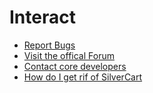 # Interact

 * [Report Bugs](1-Report-Bugs#report-bugs)
 * [Visit the offical Forum](2-Visit-the-offical-Forum#visit-the-offical-forum)
 * [Contact core developers](3-Contact-core-developers#contact-core-developers)
 * [How do I get rif of SilverCart](4-How-do-I-get-rid-of-SilverCart#how-do-i-get-rid-of-silvercart)